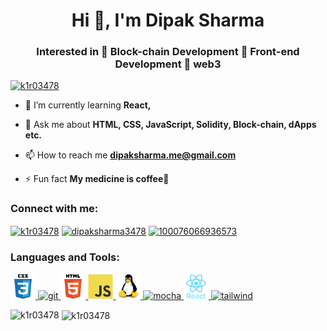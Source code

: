 <h1 align="center">Hi 👋, I'm Dipak Sharma</h1>
<h3 align="center">Interested in 🤝 Block-chain Development 🤝 Front-end Development 🤝 web3</h3>

<p align="left"> <a href="https://twitter.com/k1r03478" target="blank"><img src="https://img.shields.io/twitter/follow/k1r03478?logo=twitter&style=for-the-badge" alt="k1r03478" /></a> </p>

- 🌱 I’m currently learning **React,**

- 💬 Ask me about **HTML, CSS, JavaScript, Solidity, Block-chain, dApps etc.**

- 📫 How to reach me **dipaksharma.me@gmail.com**

- ⚡ Fun fact **My medicine is coffee🍵**

<h3 align="left">Connect with me:</h3>
<p align="left">
<a href="https://twitter.com/k1r03478" target="blank"><img align="center" src="https://raw.githubusercontent.com/rahuldkjain/github-profile-readme-generator/master/src/images/icons/Social/twitter.svg" alt="k1r03478" height="30" width="40" /></a>
<a href="https://linkedin.com/in/dipaksharma3478" target="blank"><img align="center" src="https://raw.githubusercontent.com/rahuldkjain/github-profile-readme-generator/master/src/images/icons/Social/linked-in-alt.svg" alt="dipaksharma3478" height="30" width="40" /></a>
<a href="https://fb.com/100076066936573" target="blank"><img align="center" src="https://raw.githubusercontent.com/rahuldkjain/github-profile-readme-generator/master/src/images/icons/Social/facebook.svg" alt="100076066936573" height="30" width="40" /></a>
</p>

<h3 align="left">Languages and Tools:</h3>
<p align="left"> <a href="https://www.w3schools.com/css/" target="_blank" rel="noreferrer"> <img src="https://raw.githubusercontent.com/devicons/devicon/master/icons/css3/css3-original-wordmark.svg" alt="css3" width="40" height="40"/> </a> <a href="https://git-scm.com/" target="_blank" rel="noreferrer"> <img src="https://www.vectorlogo.zone/logos/git-scm/git-scm-icon.svg" alt="git" width="40" height="40"/> </a> <a href="https://www.w3.org/html/" target="_blank" rel="noreferrer"> <img src="https://raw.githubusercontent.com/devicons/devicon/master/icons/html5/html5-original-wordmark.svg" alt="html5" width="40" height="40"/> </a> <a href="https://developer.mozilla.org/en-US/docs/Web/JavaScript" target="_blank" rel="noreferrer"> <img src="https://raw.githubusercontent.com/devicons/devicon/master/icons/javascript/javascript-original.svg" alt="javascript" width="40" height="40"/> </a> <a href="https://www.linux.org/" target="_blank" rel="noreferrer"> <img src="https://raw.githubusercontent.com/devicons/devicon/master/icons/linux/linux-original.svg" alt="linux" width="40" height="40"/> </a> <a href="https://mochajs.org" target="_blank" rel="noreferrer"> <img src="https://www.vectorlogo.zone/logos/mochajs/mochajs-icon.svg" alt="mocha" width="40" height="40"/> </a> <a href="https://reactjs.org/" target="_blank" rel="noreferrer"> <img src="https://raw.githubusercontent.com/devicons/devicon/master/icons/react/react-original-wordmark.svg" alt="react" width="40" height="40"/> </a> <a href="https://tailwindcss.com/" target="_blank" rel="noreferrer"> <img src="https://www.vectorlogo.zone/logos/tailwindcss/tailwindcss-icon.svg" alt="tailwind" width="40" height="40"/> </a> </p>

<p><img align="left" src="https://github-readme-stats.vercel.app/api/top-langs?username=k1r03478&show_icons=true&locale=en&layout=compact" alt="k1r03478" /></p>

<p>&nbsp;<img align="center" src="https://github-readme-stats.vercel.app/api?username=k1r03478&show_icons=true&locale=en" alt="k1r03478" /></p>


